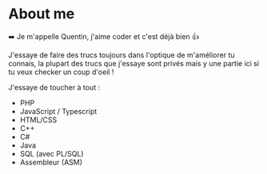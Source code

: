 # About me

➡️ Je m'appelle Quentin, j'aime coder et c'est déjà bien 👍

J'essaye de faire des trucs toujours dans l'optique de m'améliorer tu connais, la plupart des trucs que j'essaye sont privés mais y une partie ici si tu veux checker un coup d'oeil !

J'essaye de toucher à tout : 
- PHP
- JavaScript / Typescript
- HTML/CSS
- C++
- C#
- Java
- SQL (avec PL/SQL)
- Assembleur (ASM)


